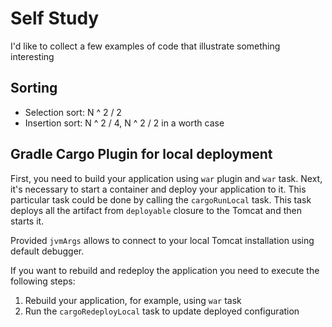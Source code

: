 # Self Study #
I'd like to collect a few examples of code that illustrate something interesting

## Sorting ##

* Selection sort: N ^ 2 / 2
* Insertion sort: N ^ 2 / 4, N ^ 2 / 2 in a worth case

## Gradle Cargo Plugin for local deployment

First, you need to build your application using `war` plugin and `war` task. 
Next, it's necessary to start a container and deploy your application to it. 
This particular task could be done by calling the `cargoRunLocal` task. 
This task deploys all the artifact from `deployable` closure to the Tomcat and
then starts it. 

Provided `jvmArgs` allows to connect to your local Tomcat installation using
default debugger. 

If you want to rebuild and redeploy the application you need to execute the
following steps:

1. Rebuild your application, for example, using `war` task
2. Run the `cargoRedeployLocal` task to update deployed configuration